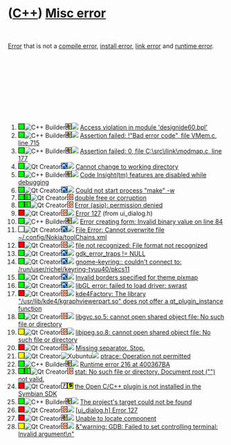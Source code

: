 



 

 

 

 

 

([C++](Cpp.htm)) [Misc error](CppMiscError.htm)
===============================================

 

[Error](CppError.htm) that is not a [compile
error](CppCompileError.htm), [install error](CppInstallError.htm), [link
error](CppLinkError.htm) and [runtime error](CppRuntimeError.htm).

 

 

 

 

 

1.  ![OKAY](PicGreen.png)![C++
    Builder](PicCppBuilder.png)![Windows](PicWindows.png)![
    ](PicSpacer.png) [Access violation in module
    'designide60.bpl'](CppMiscErrorAccessViolationDesignide60Bpl.htm)
2.  ![OKAY](PicGreen.png)![C++
    Builder](PicCppBuilder.png)![Windows](PicWindows.png)![
    ](PicSpacer.png) [Assertion failed: !"Bad error code", file VMem.c,
    line 715](CppMiscErrorAssertionFailedBadErrorCodeVmemC.htm)
3.  ![OKAY](PicGreen.png)![C++
    Builder](PicCppBuilder.png)![Windows](PicWindows.png)![
    ](PicSpacer.png) [Assertion failed: 0, file
    C:\\src\\ilink\\modmap.c, line
    177](CppMiscErrorAssertionFailedModmapC.htm)
4.  ![OKAY](PicGreen.png)![Qt
    Creator](PicQtCreator.png)![Lubuntu](PicLubuntu.png)![
    ](PicSpacer.png) [Cannot change to working
    directory](CppMiscErrorCannotChangeToWorkingDirectory.htm)
5.  ![OKAY](PicGreen.png)![C++
    Builder](PicCppBuilder.png)![Windows](PicWindows.png)![
    ](PicSpacer.png) [Code Insight(tm) features are disabled while
    debugging](CppMiscErrorCodeInsightFeaturesDisabledWhileDebugging.htm)
6.  ![OKAY](PicGreen.png)![Qt
    Creator](PicQtCreator.png)![Lubuntu](PicLubuntu.png)![
    ](PicSpacer.png) [Could not start process "make"
    -w](CppMiscErrorCouldNotStartProcessMakeW.htm)
7.  ![OKAY](PicGreen.png)![Wt](PicWt.png)![Qt
    Creator](PicQtCreator.png)![Ubuntu](PicUbuntu.png) [double free or
    corruption](CppMiscErrorDoubleFreeOrCorruption.htm)
8.  ![OKAY](PicGreen.png)![Wt](PicWt.png)![Qt
    Creator](PicQtCreator.png)![Ubuntu](PicUbuntu.png) [Error (asio):
    permission denied](CppMiscErrorAsioPermissionDenied.htm)
9.  ![FAIL](PicRed.png)![Qt
    Creator](PicQtCreator.png)![Ubuntu](PicUbuntu.png)![
    ](PicSpacer.png) [Error 127](CppMiscErrorUi_dialogHerror127.htm)
    (from ui\_dialog.h)
10. ![OKAY](PicGreen.png)![C++
    Builder](PicCppBuilder.png)![Windows](PicWindows.png)![
    ](PicSpacer.png) [Error creating form: Invalid binary value on line
    84](CppMiscErrorErrorCreatingFormInvalidBinaryValueOnLine84.htm)
11. ![TODO](PicTransparent.png)![Qt
    Creator](PicQtCreator.png)![Lubuntu](PicLubuntu.png)![
    ](PicSpacer.png) [File Error: Cannot overwrite file
    \~/.config/Nokia/toolChains.xml](CppMiscErrorFileErrorCannotOverwriteNokiaToolchainsXml.htm)
12. ![FAIL](PicRed.png)![Qt
    Creator](PicQtCreator.png)![Ubuntu](PicUbuntu.png)![
    ](PicSpacer.png) [file not recognized: File format not
    recognized](CppMiscErrorFileFormatNotRecognized.htm)
13. ![OKAY](PicGreen.png)![Qt
    Creator](PicQtCreator.png)![Lubuntu](PicLubuntu.png)![
    ](PicSpacer.png) [gdk\_error\_traps !=
    NULL](CppMiscErrorGdk_error_trapsNotNull.htm)
14. ![OKAY](PicGreen.png)![Qt
    Creator](PicQtCreator.png)![Lubuntu](PicLubuntu.png)![
    ](PicSpacer.png) [gnome-keyring:: couldn't connect to:
    /run/user/richel/keyring-tyuu40/pkcs11](CppMiscErrorGnome-keyringCouldNotConnectToPkcs11.htm)
15. ![OKAY](PicGreen.png)![Qt
    Creator](PicQtCreator.png)![Lubuntu](PicLubuntu.png)![
    ](PicSpacer.png) [Invalid borders specified for theme
    pixmap](CppMiscErrorInvalidBordersSpecifiedForThemePixmap.htm)
16. ![OKAY](PicGreen.png)![Qt
    Creator](PicQtCreator.png)![Lubuntu](PicLubuntu.png)![
    ](PicSpacer.png) [libGL error: failed to load driver:
    swrast](CppMiscErrorLibGlErrorFailedToLoadDriverSwrast.htm)
17. ![FAIL](PicRed.png)![Qt
    Creator](PicQtCreator.png)![Ubuntu](PicUbuntu.png)![
    ](PicSpacer.png) [kde4Factory: The library
    "/usr/lib/kde4/kgraphviewerpart.so" does not offer a
    qt\_plugin\_instance function](CppMiscErrorKde4Factory.htm)
18. ![OKAY](PicGreen.png)![Qt
    Creator](PicQtCreator.png)![Ubuntu](PicUbuntu.png)![
    ](PicSpacer.png) [libgvc.so.5: cannot open shared object file: No
    such file or
    directory](CppMiscErrorLibgvcCannotOpenSharedObjectFile.htm)
19. ![?OKAY](PicYellow.png)![Qt
    Creator](PicQtCreator.png)![Ubuntu](PicUbuntu.png)![
    ](PicSpacer.png) [libjpeg.so.8: cannot open shared object file: No
    such file or
    directory](CppMiscErrorLibjpegSoCannotOpenSharedObjectFileNoSuchFileOrDirectory.htm)
20. ![FAIL](PicRed.png)![Qt
    Creator](PicQtCreator.png)![Ubuntu](PicUbuntu.png)![
    ](PicSpacer.png) [Missing separator.
    Stop.](CppMiscErrorMissingSeparator.htm)
21. ![?OKAY](PicYellow.png)![Qt
    Creator](PicQtCreator.png)![Xubuntu](PicXubuntu.png)![
    ](PicSpacer.png) [ptrace: Operation not
    permitted](CppMiscErrorPtraceOperationNotPermitted.htm)
22. ![OKAY](PicGreen.png)![C++
    Builder](PicCppBuilder.png)![Windows](PicWindows.png)![
    ](PicSpacer.png) [Runtime error 216 at
    400367BA](CppMiscErrorRuntimeError216.htm)
23. ![OKAY](PicGreen.png)![Wt](PicWt.png)![Qt
    Creator](PicQtCreator.png)![Ubuntu](PicUbuntu.png) [stat: No such
    file or directory. Document root ("")
    not valid.](CppMiscErrorStatNoSuchFileOrDirectoryDocumentRootNotValid.htm)
24. ![FAIL](PicRed.png)![Qt
    Creator](PicQtCreator.png)![Wine](PicWine.png)![Symbian](PicSymbian.png)
    [the Open C/C++ plugin is not installed in the Symbian
    SDK](CppMiscErrorTheOpenCppPluginIsNotInstalledInTheSymbianSdk.htm)
25. ![OKAY](PicGreen.png)![C++
    Builder](PicCppBuilder.png)![Windows](PicWindows.png)![
    ](PicSpacer.png) [The project's target could not be
    found](CppMiscErrorTheProjectsTargetCouldNotBeFound.htm)
26. ![FAIL](PicRed.png)![Qt
    Creator](PicQtCreator.png)![Ubuntu](PicUbuntu.png)![
    ](PicSpacer.png) [\[ui\_dialog.h\] Error
    127](CppMiscErrorUi_dialogHerror127.htm)
27. ![FAIL](PicRed.png)![Qt
    Creator](PicQtCreator.png)![Windows](PicWindows.png)![
    ](PicSpacer.png) [Unable to locate
    component](CppMiscErrorUnableToLocateComponent.htm)
28. ![?OKAY](PicYellow.png)![Qt
    Creator](PicQtCreator.png)![Ubuntu](PicUbuntu.png)![
    ](PicSpacer.png) [&"warning: GDB: Failed to set controlling
    terminal: Invalid
    argument\\n"](CppMiscErrorGdbFailedToSetControllingTerminal.htm)

 

 

 

 

 





 



